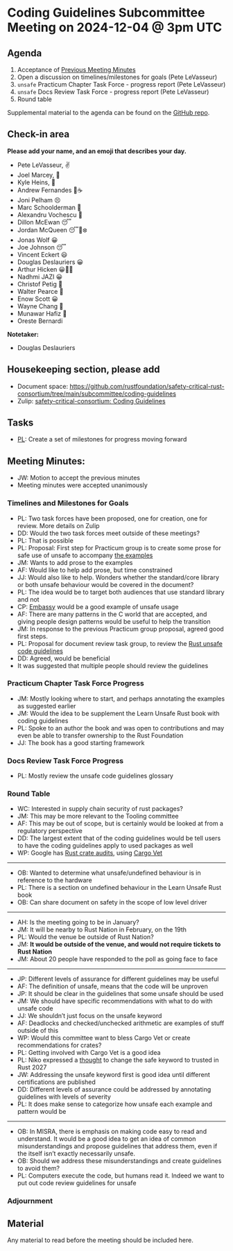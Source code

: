# Coding Guidelines Subcommittee Meeting on 2024-12-04 @ 3pm UTC

## Agenda

1. Acceptance of [Previous Meeting Minutes](../2024-12-04/minutes.md)
2. Open a discussion on timelines/milestones for goals (Pete LeVasseur)
3. `unsafe` Practicum Chapter Task Force - progress report (Pete LeVasseur)
4. `unsafe` Docs Review Task Force - progress report (Pete LeVasseur)
5. Round table

Supplemental material to the agenda can be found on the [GitHub repo](https://github.com/rustfoundation/safety-critical-rust-consortium/tree/main/subcommittee/coding-guidelines).

## Check-in area

**Please add your name, and an emoji that describes your day.**

* Pete LeVasseur, ✌️
* Joel Marcey, 🥱
* Kyle Heins,  🥱
* Andrew Fernandes 🥱☕️
* Joni Pelham 😣
* Marc Schoolderman 🎅
* Alexandru Vochescu 🥱
* Dillon McEwan 😴
* Jordan McQueen 😴🗻❄️
* Jonas Wolf 😀
* Joe Johnson 😴
* Vincent Eckert 😃
* Douglas Deslauriers 😀
* Arthur Hicken 😀🔦🔬
* Nadhmi JAZI  😀
* Christof Petig 🎅
* Walter Pearce 🤘
* Enow Scott 😀
* Wayne Chang 🎅
* Munawar Hafiz 🙂
* Oreste Bernardi


**Notetaker:**

* Douglas Deslauriers

## Housekeeping section, please add

* Document space: https://github.com/rustfoundation/safety-critical-rust-consortium/tree/main/subcommittee/coding-guidelines
* Zulip: [safety-critical-consortium: Coding Guidelines](https://rust-lang.zulipchat.com/#narrow/channel/445688-safety-critical-consortium/topic/Coding.20Guidelines)

## Tasks

* [PL](mailto:plevasseur@gmail.com): Create a set of milestones for progress moving forward

## Meeting Minutes:

* JW: Motion to accept the previous minutes
* Meeting minutes were accepted unanimously

### Timelines and Milestones for Goals

* PL: Two task forces have been proposed, one for creation, one for review. More details on Zulip
* DD: Would the two task forces meet outside of these meetings?
* PL: That is possible
* PL: Proposal: First step for Practicum group is to create some prose for safe
  use of unsafe to accompany [the examples](https://github.com/rustfoundation/safety-critical-rust-consortium/blob/main/subcommittee/coding-guidelines/initiatives/safe-use-of-unsafe-guidelines/unsafe-example-usage.md)
* JM: Wants to add prose to the examples
* AF: Would like to help add prose, but time constrained
* JJ: Would also like to help. Wonders whether the standard/core library or both unsafe behaviour would be covered in the document?
* PL: The idea would be to target both audiences that use standard library and not
* CP: [Embassy](https://github.com/embassy-rs/embassy) would be a good example of unsafe usage
* AF: There are many patterns in the C world that are accepted, and giving people design patterns would be useful to help the transition
* JM: In response to the previous Practicum group proposal, agreed good first steps.
* PL: Proposal for document review task group, to review the [Rust unsafe code
  guidelines](https://github.com/rust-lang/unsafe-code-guidelines)
* DD: Agreed, would be beneficial
* It was suggested that multiple people should review the guidelines

### Practicum Chapter Task Force Progress

* JM: Mostly looking where to start, and perhaps annotating the examples as suggested earlier
* JM: Would the idea to be supplement the Learn Unsafe Rust book with coding guidelines
* PL: Spoke to an author the book and was open to contributions and may even be able to transfer ownership to the Rust Foundation
* JJ: The book has a good starting framework

### Docs Review Task Force Progress

* PL: Mostly review the unsafe code guidelines glossary

### Round Table

* WC: Interested in supply chain security of rust packages?
* JM: This may be more relevant to the Tooling committee
* AF: This may be out of scope, but is certainly would be looked at from a regulatory perspective
* DD: The largest extent that of the coding guidelines would be tell users to have the coding guidelines apply to used packages as well
* WP: Google has [Rust crate audits](https://github.com/google/rust-crate-audits), using [Cargo Vet](https://github.com/mozilla/cargo-vet)

---

* OB: Wanted to determine what unsafe/undefined behaviour is in reference to the hardware
* PL: There is a section on undefined behaviour in the Learn Unsafe Rust book
* OB: Can share document on safety in the scope of low level driver

---

* AH: Is the meeting going to be in January?
* JM: It will be nearby to Rust Nation in February, on the 19th
* PL: Would the venue be outside of Rust Nation?
* JM: **It would be outside of the venue, and would not require tickets to Rust Nation**
* JM: About 20 people have responded to the poll as going face to face

---

* JP: Different levels of assurance for different guidelines may be useful
* AF: The definition of unsafe, means that the code will be unproven
* JP: It should be clear in the guidelines that some unsafe should be used
* JM: We should have specific recommendations with what to do with unsafe code
* JJ: We shouldn’t just focus on the unsafe keyword
* AF: Deadlocks and checked/unchecked arithmetic are examples of stuff outside of this
* WP: Would this committee want to bless Cargo Vet or create recommendations for crates?
* PL: Getting involved with Cargo Vet is a good idea
* PL: Niko expressed a [thought](https://github.com/rust-lang/rfcs/pull/3484#issuecomment-2039501484) to change the safe keyword to trusted in Rust 2027
* JW: Addressing the unsafe keyword first is good idea until different certifications are published
* DD: Different levels of assurance could be addressed by annotating guidelines with levels of severity
* PL: It does make sense to categorize how unsafe each example and pattern would be

---

* OB: In MISRA, there is emphasis on making code easy to read and understand. It would be a good idea to get an idea of common misunderstandings and propose guidelines that address them, even if the itself isn’t exactly necessarily unsafe.
* OB: Should we address these misunderstandings and create guidelines to avoid them?
* PL: Computers execute the code, but humans read it. Indeed we want to put out code review guidelines for unsafe

### Adjournment

## Material

Any material to read before the meeting should be included here.
